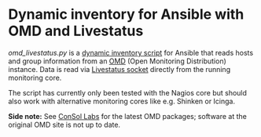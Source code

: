 Dynamic inventory for Ansible with OMD and Livestatus
=====================================================

*omd_livestatus.py* is a [dynamic inventory script](
https://docs.ansible.com/ansible/intro_dynamic_inventory.html ) for
Ansible that reads hosts and group information from an [OMD](
http://omdistro.org/ ) (Open Monitoring Distribution) instance.  Data is
read via [Livestatus socket](
https://mathias-kettner.de/checkmk_livestatus.html ) directly from the
running monitoring core.

The script has currently only been tested with the Nagios core but
should also work with alternative monitoring cores like e.g. Shinken or
Icinga.

**Side note:** See [ConSol Labs](https://labs.consol.de/repo/) for the
latest OMD packages; software at the original OMD site is not up to
date.
